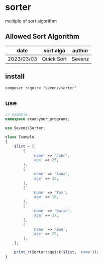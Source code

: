 # sorter
multiple of sort algorithm

## Allowed Sort Algorithm
| date       | sort algo  | author |
|------------|------------|--------|
| 2023/03/03 | Quick Sort | Sevenz |

## install
```
composer require "sevenz/sorter"
```

## use

```php
// example
namespace exam/your_programs;

use Sevenz\Sorter;

class Example
{
    $list = [
        [
            'name' => 'John',
            'age' => 25,
        ],
        [
            'name' => 'Anna',
            'age' => 32,
        ],
        [
            'name' => 'Tom',
            'age' => 18,
        ],
        [
            'name' => 'Sarah',
            'age' => 27,
        ],
        [
            'name' => 'Ben',
            'age' => 22,
        ],
    ];

    print_r(Sorter::quick($list, 'name'));
}
```